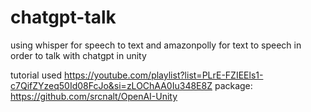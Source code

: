 # chatgpt-talk
using whisper for speech to text and amazonpolly for text to speech in order to talk with chatgpt in unity 

tutorial used https://youtube.com/playlist?list=PLrE-FZIEEls1-c7QifZYzeq50Id08FcJo&si=zLOChAA0Iu348E8Z
package: https://github.com/srcnalt/OpenAI-Unity
